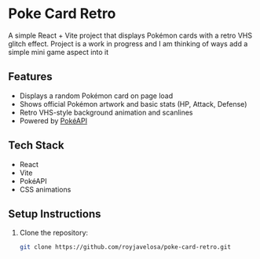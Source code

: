 # Poke Card Retro

A simple React + Vite project that displays Pokémon cards with a retro VHS glitch effect.
Project is a work in progress and I am thinking of ways add a simple mini game aspect into it

## Features

- Displays a random Pokémon card on page load
- Shows official Pokémon artwork and basic stats (HP, Attack, Defense)
- Retro VHS-style background animation and scanlines
- Powered by [PokéAPI](https://pokeapi.co/)

## Tech Stack

- React
- Vite
- PokéAPI
- CSS animations

## Setup Instructions

1. Clone the repository:
   ```bash
   git clone https://github.com/royjavelosa/poke-card-retro.git
   ```

